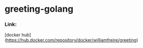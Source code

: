 # greeting-golang

### Link:
[docker hub] (https://hub.docker.com/repository/docker/williamfreire/greeting)
